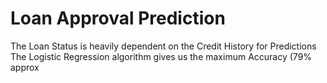 # Loan Approval Prediction

The Loan Status is heavily dependent on the Credit History for Predictions
The Logistic Regression algorithm gives us the maximum Accuracy (79% approx

